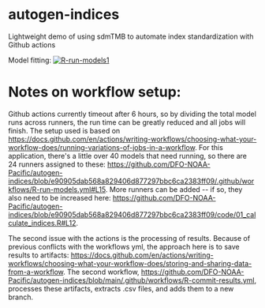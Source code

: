 # autogen-indices
Lightweight demo of using sdmTMB to automate index standardization with Github actions

Model fitting: [![R-run-models1](https://github.com/DFO-NOAA-Pacific/autogen-indices/actions/workflows/R-run-models.yml/badge.svg)](https://github.com/DFO-NOAA-Pacific/autogen-indices/actions/workflows/R-run-models.yml)

# Notes on workflow setup:
Github actions currently timeout after 6 hours, so by dividing the total model runs across runners, the run time can be greatly reduced and all jobs will finish. The setup used is based on https://docs.github.com/en/actions/writing-workflows/choosing-what-your-workflow-does/running-variations-of-jobs-in-a-workflow. For this application, there's a little over 40 models that need running, so there are 24 runners assigned to these: https://github.com/DFO-NOAA-Pacific/autogen-indices/blob/e90905dab568a829406d877297bbc6ca2383ff09/.github/workflows/R-run-models.yml#L15. More runners can be added -- if so, they also need to be increased here: https://github.com/DFO-NOAA-Pacific/autogen-indices/blob/e90905dab568a829406d877297bbc6ca2383ff09/code/01_calculate_indices.R#L12.

The second issue with the actions is the processing of results. Because of previous conflicts with the workflows yml, the approach here is to save results to artifacts: https://docs.github.com/en/actions/writing-workflows/choosing-what-your-workflow-does/storing-and-sharing-data-from-a-workflow. The second workflow, https://github.com/DFO-NOAA-Pacific/autogen-indices/blob/main/.github/workflows/R-commit-results.yml, processes these artifacts, extracts .csv files, and adds them to a new branch. 
